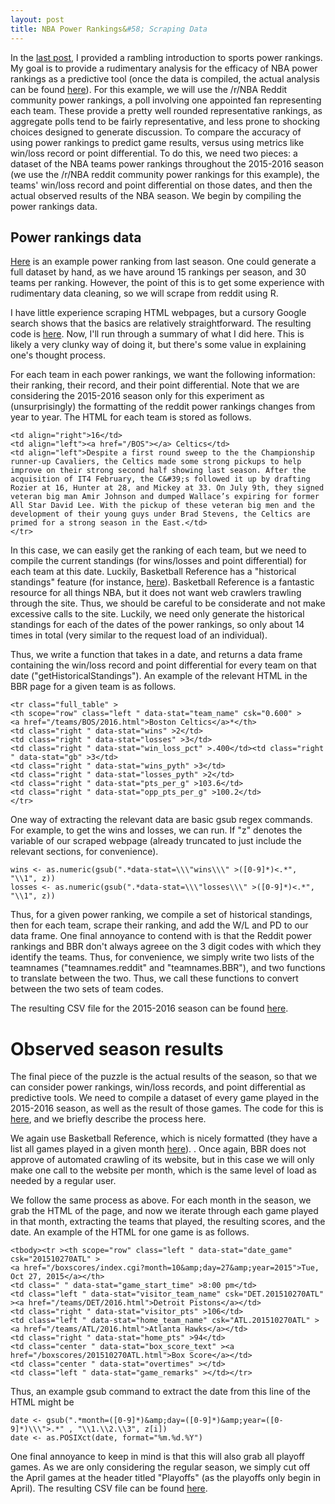 ```yaml
---
layout: post
title: NBA Power Rankings&#58; Scraping Data
---
```


In the [last post](https://dylanpotteroconnell.github.io/NBAPowerRankings1/), I provided a rambling introduction to sports power rankings. My goal is to provide a rudimentary analysis for the efficacy of NBA power rankings as a predictive tool (once the data is compiled, the actual analysis can be found [here](https://dylanpotteroconnell.github.io/NBARankingsPredictions/)). For this example, we will use the /r/NBA Reddit community power rankings, a poll involving one appointed fan representing each team. These provide a pretty well rounded representative rankings, as aggregate polls tend to be fairly representative, and less prone to shocking choices designed to generate discussion.  To compare the  accuracy of using power rankings to predict game results, versus using metrics like win/loss record or point differential. To do this, we need two pieces: a dataset of the NBA teams power rankings throughout the 2015-2016 season (we use the /r/NBA reddit community power rankings for this example), the teams' win/loss record and point differential on those dates, and then the actual observed results of the NBA season. We begin by compiling the power rankings data.

## Power rankings data

[Here](https://www.reddit.com/r/nba/comments/3qbhvw/official_rnba_power_rankings_1_102615/) is an example power ranking from last season. One could generate a full dataset by hand, as we have around 15 rankings per season, and 30 teams per ranking. However, the point of this is to get some experience with rudimentary data cleaning, so we will scrape from reddit using R. 

I have little experience scraping HTML webpages, but a cursory Google search shows that the basics are relatively straightforward. The resulting code is [here](https://github.com/dylanpotteroconnell/NBAPowerRankings/blob/master/PowerRankingsScraper.R). Now, I'll run through a summary of what I did here. This is likely a very clunky way of doing it, but there's some value in explaining one's thought process. 

For each team in each power rankings, we want the following information: their ranking, their record, and their point differential. Note that we are considering the 2015-2016 season only for this experiment as (unsurprisingly) the formatting of the reddit power rankings changes from year to year. The HTML for each team is stored as follows.

~~~~
<td align="right">16</td>
<td align="left"><a href="/BOS"></a> Celtics</td>
<td align="left">Despite a first round sweep to the the Championship runner-up Cavaliers, the Celtics made some strong pickups to help improve on their strong second half showing last season. After the acquisition of IT4 February, the C&#39;s followed it up by drafting Rozier at 16, Hunter at 28, and Mickey at 33. On July 9th, they signed veteran big man Amir Johnson and dumped Wallace’s expiring for former All Star David Lee. With the pickup of these veteran big men and the development of their young guys under Brad Stevens, the Celtics are primed for a strong season in the East.</td>
</tr>
~~~~

In this case, we can easily get the ranking of each team, but we need to compile the current standings (for wins/losses and point differential) for each team at this date. Luckily, Basketball Reference has a "historical standings" feature (for instance, [here](http://www.basketball-reference.com/friv/standings.cgi?month=11&day=9&year=2015&lg_id=NBA)). Basketball Reference is a fantastic resource for all things NBA, but it does not want web crawlers trawling through the site. Thus, we should be careful to be considerate and not make excessive calls to the site. Luckily, we need only generate the historical standings for each of the dates of the power rankings, so only about 14 times in total (very similar to the request load of an individual).

Thus, we write a function that takes in a date, and returns a data frame containing the win/loss record and point differential for every team on that date ("getHistoricalStandings"). An example of the relevant HTML in the BBR page for a given team is as follows.

~~~~
<tr class="full_table" >
<th scope="row" class="left " data-stat="team_name" csk="0.600" >
<a href="/teams/BOS/2016.html">Boston Celtics</a>*</th>
<td class="right " data-stat="wins" >2</td>
<td class="right " data-stat="losses" >3</td>
<td class="right " data-stat="win_loss_pct" >.400</td><td class="right " data-stat="gb" >3</td>
<td class="right " data-stat="wins_pyth" >3</td>
<td class="right " data-stat="losses_pyth" >2</td>
<td class="right " data-stat="pts_per_g" >103.6</td>
<td class="right " data-stat="opp_pts_per_g" >100.2</td>
</tr>
~~~~

One way of extracting the relevant data are basic gsub regex commands. For example, to get the wins and losses, we can run. If "z" denotes the variable of our scraped webpage (already truncated to just include the relevant sections, for convenience).

~~~~
wins <- as.numeric(gsub(".*data-stat=\\\"wins\\\" >([0-9]*)<.*", "\\1", z))
losses <- as.numeric(gsub(".*data-stat=\\\"losses\\\" >([0-9]*)<.*", "\\1", z))
~~~~

Thus, for a given power ranking, we compile a set of historical standings, then for each team, scrape their ranking, and add the W/L and PD to our data frame. One final annoyance to contend with is that the Reddit power rankings and BBR don't always agreee on the 3 digit codes with which they identify the teams. Thus, for convenience, we simply write two lists of the teamnames ("teamnames.reddit" and "teamnames.BBR"), and two functions to translate between the two. Thus, we call these functions to convert between the two sets of team codes.

The resulting CSV file for the 2015-2016 season can be found [here](https://github.com/dylanpotteroconnell/NBAPowerRankings/blob/master/powerrankings15-16.csv).


# Observed season results

The final piece of the puzzle is the actual results of the season, so that we can consider power rankings, win/loss records, and point differential as predictive tools. We need to compile a dataset of every game played in the 2015-2016 season, as well as the result of those games. The code for this is [here](https://github.com/dylanpotteroconnell/NBAPowerRankings/blob/master/NBA15-16SeasonScraper.R), and we briefly describe the process here. 

We again use Basketball Reference, which is nicely formatted (they have a list all games played in a given month [here](http://www.basketball-reference.com/leagues/NBA_2016_games-october.html)).
. Once again, BBR does not approve of automated crawling of its website, but in this case we will only make one call to the website per month, which is the same level of load as needed by a regular user. 

We follow the same process as above. For each month in the season, we grab the HTML of the page, and now we iterate through each game played in that month, extracting the teams that played, the resulting scores, and the date. An example of the HTML for one game is as follows.

~~~~
<tbody><tr ><th scope="row" class="left " data-stat="date_game" csk="201510270ATL" >
<a href="/boxscores/index.cgi?month=10&amp;day=27&amp;year=2015">Tue, Oct 27, 2015</a></th>
<td class=" " data-stat="game_start_time" >8:00 pm</td>
<td class="left " data-stat="visitor_team_name" csk="DET.201510270ATL" ><a href="/teams/DET/2016.html">Detroit Pistons</a></td>
<td class="right " data-stat="visitor_pts" >106</td>
<td class="left " data-stat="home_team_name" csk="ATL.201510270ATL" ><a href="/teams/ATL/2016.html">Atlanta Hawks</a></td>
<td class="right " data-stat="home_pts" >94</td>
<td class="center " data-stat="box_score_text" ><a href="/boxscores/201510270ATL.html">Box Score</a></td>
<td class="center " data-stat="overtimes" ></td>
<td class="left " data-stat="game_remarks" ></td></tr>
~~~~

Thus, an example gsub command to extract the date from this line of the HTML might be

~~~~
date <- gsub(".*month=([0-9]*)&amp;day=([0-9]*)&amp;year=([0-9]*)\\\">.*" , "\\1.\\2.\\3", z[i])
date <- as.POSIXct(date, format="%m.%d.%Y")
~~~~

One final annoyance to keep in mind is that this will also grab all playoff games. As we are only considering the regular season, we simply cut off the April games at the header titled "Playoffs" (as the playoffs only begin in April). The resulting CSV file can be found [here](). 

